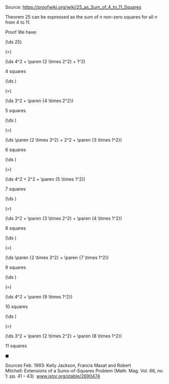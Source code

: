 # 

Source: https://proofwiki.org/wiki/25_as_Sum_of_4_to_11_Squares

Theorem
$25$ can be expressed as the sum of $n$ non-zero squares for all $n$ from $4$ to $11$.


Proof
We have:














\(\ds 25\)

\(=\)







\(\ds 4^2 + \paren {2 \times 2^2} + 1^2\)





$4$ squares














\(\ds \)

\(=\)







\(\ds 3^2 + \paren {4 \times 2^2}\)





$5$ squares














\(\ds \)

\(=\)







\(\ds \paren {2 \times 3^2} + 2^2 + \paren {3 \times 1^2}\)





$6$ squares














\(\ds \)

\(=\)







\(\ds 4^2 + 2^2 + \paren {5 \times 1^2}\)





$7$ squares














\(\ds \)

\(=\)







\(\ds 3^2 + \paren {3 \times 2^2} + \paren {4 \times 1^2}\)





$8$ squares














\(\ds \)

\(=\)







\(\ds \paren {2 \times 3^2} + \paren {7 \times 1^2}\)





$9$ squares














\(\ds \)

\(=\)







\(\ds 4^2 + \paren {9 \times 1^2}\)





$10$ squares














\(\ds \)

\(=\)







\(\ds 3^2 + \paren {2 \times 2^2} + \paren {8 \times 1^2}\)





$11$ squares



$\blacksquare$


Sources
Feb. 1993: Kelly Jackson, Francis Masat and Robert Mitchell: Extensions of a Sums-of-Squares Problem (Math. Mag. Vol. 66, no. 1: pp. 41 – 43)  www.jstor.org/stable/2690474




